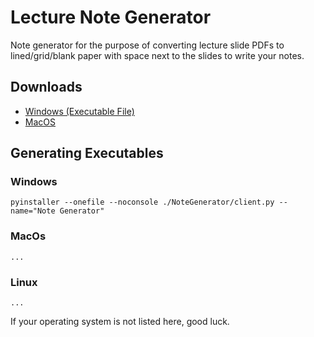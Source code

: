 Lecture Note Generator
========================
Note generator for the purpose of converting lecture slide PDFs to lined/grid/blank paper with space next to the slides to write your notes.

## Downloads

- [Windows (Executable File)](bin/Slide%20Generator.exe)
- [MacOS]()

## Generating Executables

### Windows

`pyinstaller --onefile --noconsole ./NoteGenerator/client.py --name="Note Generator"`

### MacOs

`...`

### Linux

`...`

If your operating system is not listed here, good luck.